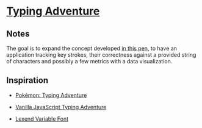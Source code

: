 # [Typing Adventure](https://svelte.dev/repl/fcdeba361e874366a58c5e809632dfbe?version=3.14.0)

## Notes

The goal is to expand the concept developed [in this pen](https://codepen.io/borntofrappe/pen/bzpQLa), to have an application tracking key strokes, their correctness against a provided string of characters and possibly a few metrics with a data visualization.

## Inspiration

- [Pokémon: Typing Adventure](https://en.wikipedia.org/wiki/Learn_with_Pok%C3%A9mon:_Typing_Adventure)

- [Vanilla JavaScript Typing Adventure](https://codepen.io/borntofrappe/pen/bzpQLa)

- [Lexend Variable Font](https://thomasjockin.github.io/lexend/)
